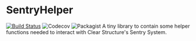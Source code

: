 # SentryHelper
[![Build Status](https://travis-ci.org/DPRMC/SentryHelper.svg?branch=master)](https://travis-ci.org/DPRMC/SentryHelper) ![Codecov](https://img.shields.io/codecov/c/github/dprmc/sentryhelper) ![Packagist](https://img.shields.io/packagist/dt/dprmc/sentryhelper) 
A tiny library to contain some helper functions needed to interact with Clear Structure's Sentry System.
